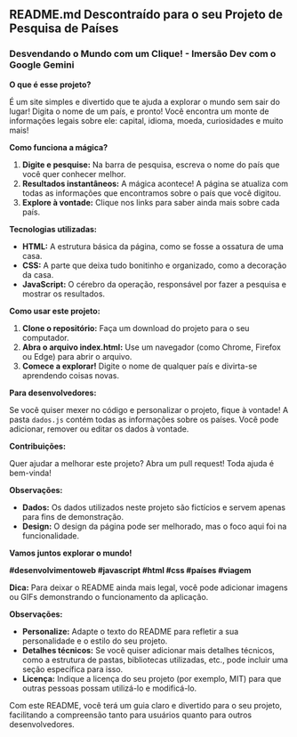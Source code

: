 ## **README.md Descontraído para o seu Projeto de Pesquisa de Países**

###  **Desvendando o Mundo com um Clique! - Imersão Dev com o Google Gemini**

**O que é esse projeto?**

É um site simples e divertido que te ajuda a explorar o mundo sem sair do lugar!  Digita o nome de um país, e pronto! Você encontra um monte de informações legais sobre ele: capital, idioma, moeda, curiosidades e muito mais!

**Como funciona a mágica?**

1. **Digite e pesquise:** Na barra de pesquisa, escreva o nome do país que você quer conhecer melhor.
2. **Resultados instantâneos:** A mágica acontece! A página se atualiza com todas as informações que encontramos sobre o país que você digitou.
3. **Explore à vontade:** Clique nos links para saber ainda mais sobre cada país.

**Tecnologias utilizadas:**

* **HTML:** A estrutura básica da página, como se fosse a ossatura de uma casa.
* **CSS:** A parte que deixa tudo bonitinho e organizado, como a decoração da casa.
* **JavaScript:** O cérebro da operação, responsável por fazer a pesquisa e mostrar os resultados.

**Como usar este projeto:**

1. **Clone o repositório:** Faça um download do projeto para o seu computador.
2. **Abra o arquivo index.html:** Use um navegador (como Chrome, Firefox ou Edge) para abrir o arquivo.
3. **Comece a explorar!** Digite o nome de qualquer país e divirta-se aprendendo coisas novas.

**Para desenvolvedores:**

Se você quiser mexer no código e personalizar o projeto, fique à vontade! A pasta `dados.js` contém todas as informações sobre os países. Você pode adicionar, remover ou editar os dados à vontade.

**Contribuições:**

Quer ajudar a melhorar este projeto? Abra um pull request! Toda ajuda é bem-vinda!

**Observações:**

* **Dados:** Os dados utilizados neste projeto são fictícios e servem apenas para fins de demonstração.
* **Design:** O design da página pode ser melhorado, mas o foco aqui foi na funcionalidade.

**Vamos juntos explorar o mundo!** 

**#desenvolvimentoweb #javascript #html #css #países #viagem**

**Dica:** Para deixar o README ainda mais legal, você pode adicionar imagens ou GIFs demonstrando o funcionamento da aplicação.

**Observações:**

* **Personalize:** Adapte o texto do README para refletir a sua personalidade e o estilo do seu projeto.
* **Detalhes técnicos:** Se você quiser adicionar mais detalhes técnicos, como a estrutura de pastas, bibliotecas utilizadas, etc., pode incluir uma seção específica para isso.
* **Licença:** Indique a licença do seu projeto (por exemplo, MIT) para que outras pessoas possam utilizá-lo e modificá-lo.

Com este README, você terá um guia claro e divertido para o seu projeto, facilitando a compreensão tanto para usuários quanto para outros desenvolvedores.
